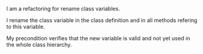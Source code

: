 I am a refactoring for rename class variables.

I rename the class variable in the class definition and in all methods refering to this variable.

My precondition verifies that the new variable is valid and not yet used in the whole class hierarchy.